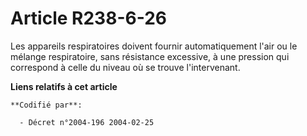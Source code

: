 # Article R238-6-26

Les appareils respiratoires doivent fournir automatiquement l'air ou le mélange respiratoire, sans résistance excessive, à
une pression qui correspond à celle du niveau où se trouve l'intervenant.

**Liens relatifs à cet article**

	**Codifié par**:

	  - Décret n°2004-196 2004-02-25
